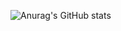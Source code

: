 ![Anurag's GitHub stats](https://github-readme-stats.vercel.app/api?username=SGH07&show_icons=true&theme=radical)
